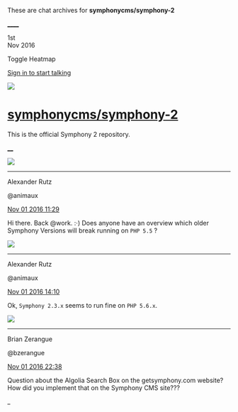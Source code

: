 These are chat archives for **symphonycms/symphony-2**

[__](/symphonycms/symphony-2/archives/2016/11/02)[__](/symphonycms/symphony-2/archives/2016/10/31)

1st  
Nov 2016

Toggle Heatmap

[Sign in to start talking](/login?action=login&button=archive-login)

![](https://avatars-02.gitter.im/group/iv/3/57542c45c43b8c601977197e?s=48)

#  [symphonycms/symphony-2](/symphonycms/symphony-2)

This is the official Symphony 2 repository.

[ __](/orgs/symphonycms/rooms "More symphonycms rooms")

![](https://avatars2.githubusercontent.com/u/446874?v=3&s=30)

____

Alexander Rutz

@animaux

[Nov 01 2016
11:29](https://gitter.im/symphonycms/symphony-2?at=58187ca349891fe74226e384)

Hi there. Back @work. :·) Does anyone have an overview which older Symphony
Versions will break running on `PHP 5.5` ?

![](https://avatars2.githubusercontent.com/u/446874?v=3&s=30)

____

Alexander Rutz

@animaux

[Nov 01 2016
14:10](https://gitter.im/symphonycms/symphony-2?at=5818a26ccde075e65609d00a)

Ok, `Symphony 2.3.x` seems to run fine on `PHP 5.6.x`.

![](https://avatars0.githubusercontent.com/u/27163?v=3&s=30)

____

Brian Zerangue

@bzerangue

[Nov 01 2016
22:38](https://gitter.im/symphonycms/symphony-2?at=581919650e25dbfa1189e5bb)

Question about the Algolia Search Box on the getsymphony.com website? How did
you implement that on the Symphony CMS site???

_


